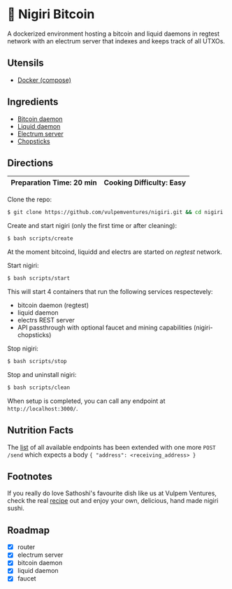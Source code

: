 # 🍣 Nigiri Bitcoin

A dockerized environment hosting a bitcoin and liquid daemons in regtest network with an electrum server that indexes and keeps track of all UTXOs.

## Utensils

* [Docker (compose)](https://docs.docker.com/compose/)

## Ingredients

* [Bitcoin daemon](https://bitcoin.org/en/bitcoin-core/)
* [Liquid daemon](https://blockstream.com/liquid/)
* [Electrum server](https://github.com/Blockstream/electrs)
* [Chopsticks](https://github.com/vulpemventures/nigiri-chopsticks)

## Directions

| Preparation Time: 20 min  | Cooking Difficulty: Easy |
| --- | --- |

Clone the repo:

```bash
$ git clone https://github.com/vulpemventures/nigiri.git && cd nigiri
```

Create and start nigiri (only the first time or after cleaning):

```bash
$ bash scripts/create
```

At the moment bitcoind, liquidd and electrs are started on *regtest* network.

Start nigiri:

```bash
$ bash scripts/start
```

This will start 4 containers that run the following services respectevely:

* bitcoin daemon (regtest)
* liquid daemon
* electrs REST server
* API passthrough with optional faucet and mining capabilities (nigiri-chopsticks)

Stop nigiri:

```bash
$ bash scripts/stop
```

Stop and uninstall nigiri:

```bash
$ bash scripts/clean
```

When setup is completed, you can call any endpoint at `http://localhost:3000/`.

## Nutrition Facts

The [list](https://github.com/blockstream/esplora/blob/master/API.md) of all available endpoints has been extended with one more `POST /send` which expects a body `{ "address": <receiving_address> }`

## Footnotes

If you really do love Sathoshi's favourite dish like us at Vulpem Ventures, check the real [recipe](https://www.allrecipes.com/recipe/228952/nigiri-sushi/) out and enjoy your own, delicious, hand made nigiri sushi.

## Roadmap

- [x] router
- [x] electrum server
- [x] bitcoin daemon
- [x] liquid daemon
- [x] faucet
